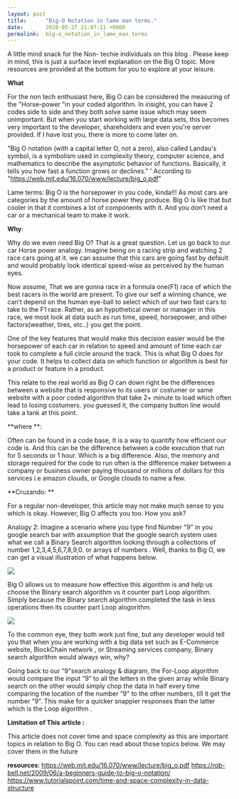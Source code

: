 ```yaml
---
layout: post
title:      "Big-O Notation in lame man terms."
date:       2020-05-27 21:07:11 +0000
permalink:  big-o_notation_in_lame_man_terms
---
```


  
   A little mind snack for the Non- techie individuals on this blog . Please keep in mind, this is just a surface level explanation on the Big O topic. More resources are provided at the bottom for you to explore at your leisure. 

 **What**
 
 For the non tech enthusiast here, Big O can be considered the measuring of the  "Horse-power "in your coded algorithm. In insight,  you can have 2 codes side to side and they both solve same issue which may seem unimportant. But when you start working with large data sets, this becomes very important to the developer, shareholders and even you're server provided. If I have lost you, there is more to come later on. 

"Big O notation (with a capital letter O, not a zero), also called Landau's symbol, is a symbolism used in complexity theory, computer science, and mathematics to describe the asymptotic behavior of functions. Basically, it tells you how fast a function grows or declines." 
    ' According to  "https://web.mit.edu/16.070/www/lecture/big_o.pdf"

   Lame terms: Big O is the horsepower in you code, kinda!!!  As most cars are categories by the amount of horse power they produce. Big O is like that but cooler in that  it combines a lot of components with it. And you don’t need a car or a mechanical team to make it work.

**Why**:

 Why do we even need Big O?  That is a great question.  Let us go back to our car Horse power analogy. Imagine being on a racing strip and watching 2 race cars going at it. we can assume that this cars are going fast by default and  would probably look identical speed-wise as perceived by the human eyes.

 Now assume, That we are gonna race in a formula one(F1) race of which the best racers in the world are present.  To give our self a winning chance, we can’t depend on the human eye-ball to select which of our two fast cars to take to the F1 race. Rather, as an hypothetical owner or manager in this race, we most look at data such as run time, speed, horsepower,  and other factors(weather, tires, etc..) you get the point. 

 One of the key features that would make this decision easier would be the horsepower of each car in relation to speed and amount of time each car  took to complete a full circle around the track.  This is what Big O does for your code. It helps to collect data on which function or algorithm is best for a product or feature in a product.

  This relate to the real world as Big O can down right be the differences between a website that is responsive to its users or costumer or same website with a poor coded algorithm that take 2+ minute to load which often lead to losing costumers. you guessed it, the company button line would take a tank at this point. 



 **where **:  
 
   Often can be found in a code base, It is a way to quantify how efficient our code is. And this can be the difference between a code execution that run for 5 seconds or  1 hour. Which is a big difference. Also, the memory and storage required for the code to run often is the difference maker between a company or business owner paying thousand or millions of dollars for this services i.e amazon clouds, or Google clouds to name a few.

**Cruzando: **

  For a regular non-developer, this article may not make  much sense to you which is okay. However, Big O affects you too. How you ask? 

 Analogy 2:  Imagine a scenario where you type  find Number "9” in you google search  bar with assumption that the google search system uses what we call a Binary Search algorithm looking through a collections of number 1,2,3,4,5,6,7,8,9,0. or arrays of numbers .  Well,  thanks to Big O, we can get a visual illustration of what happens below. 


![](https://external-content.duckduckgo.com/iu/?u=http%3A%2F%2Fwww.computerhope.com%2Fjargon%2Fb%2Fbinary-search.jpg&f=1&nofb=1)


Big O allows us to measure  how effective this algorithm is and help us choose the Binary search algorithm vs it counter part Loop algorithm. Simply because the Binary search algorithm completed the task in less operations then its counter part Loop alogorithm.

![](https://external-content.duckduckgo.com/iu/?u=https%3A%2F%2Fwww.cdn.geeksforgeeks.org%2Fwp-content%2Fuploads%2Floops.png&f=1&nofb=1)

To the common eye, they both work just fine, but any developer would tell you that when you are working with a big data set such as E-Commerce website, BlockChain network , or Streaming services company, Binary search algorithm would always win, why?

Going back to our “9"search analogy & diagram,  the For-Loop algorithm would compare the input “9” to all the letters in the given array while Binary search on the other would simply chop the data in half every time comparing the location of the number “9" to the other numbers,  till it get the number “9”.  This make for a quicker snappier responses than the latter which is the Loop algorithm .


**Limitation of  This article :** 

This article does not cover time and space complexity as this are important topics in relation to Big O. You can read about those topics below. We may cover them in the future


**resources**:
  https://web.mit.edu/16.070/www/lecture/big_o.pdf
https://rob-bell.net/2009/06/a-beginners-guide-to-big-o-notation/
https://www.tutorialspoint.com/time-and-space-complexity-in-data-structure



